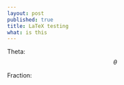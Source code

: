 ```yaml
---
layout: post
published: true
title: LaTeX testing
what: is this
---
```


Theta: $$\theta$$

Fraction:
<script>
$$\fraction{t}{\sqrt{2}}$$ 2
<\script>
